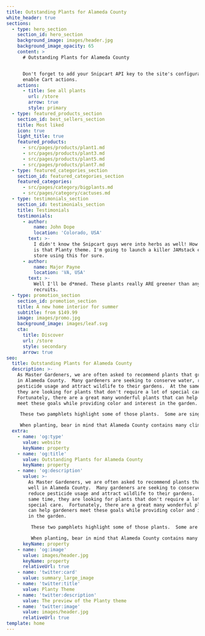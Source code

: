 ```yaml
---
title: Outstanding Plants for Alameda County
white_header: true
sections:
  - type: hero_section
    section_id: hero_section
    background_image: images/header.jpg
    background_image_opacity: 65
    content: >
      # Outstanding Plants for Alameda County


      Don't forget to add your Snipcart API key to the site's configuration to
      enable Cart actions.
    actions:
      - title: See all plants
        url: /store
        arrow: true
        style: primary
  - type: featured_products_section
    section_id: best_sellers_section
    title: Most liked
    icon: true
    light_title: true
    featured_products:
      - src/pages/products/plant1.md
      - src/pages/products/plant3.md
      - src/pages/products/plant5.md
      - src/pages/products/plant7.md
  - type: featured_categories_section
    section_id: featured_categories_section
    featured_categories:
      - src/pages/category/bigplants.md
      - src/pages/category/cactuses.md
  - type: testimonials_section
    section_id: testimonials_section
    title: Testimonials
    testimonials:
      - author:
          name: John Dope
          location: 'Colorado, USA'
        text: >-
          I didn't know the Snipcart guys were into herbs as well! How beautiful
          is that Planty theme. I'm going to launch a killer JAMstack e-commerce
          store using this for sure.
      - author:
          name: Major Payne
          location: 'VA, USA'
        text: >-
          Well I'll be d*mned. These plants really ARE greener than any of my
          recruits.
  - type: promotion_section
    section_id: promotion_section
    title: A new home interior for summer
    subtitle: from $149.99
    image: images/promo.jpg
    background_image: images/leaf.svg
    cta:
      title: Discover
      url: /store
      style: secondary
      arrow: true
seo:
  title: Outstanding Plants for Alameda County
  description: >-
    As Master Gardeners, we are often asked to recommend plants that grow well
    in Alameda County.  Many gardeners are seeking to conserve water, reduce
    pesticide usage and attract wildlife to their gardens.  At the same time,
    they are looking for plants that don't require a lot of special care. 
    Fortunately, there are a great many wonderful plants that can help gardeners
    meet these goals while providing color and interest in the garden.

     These two pamphlets highlight some of those plants.  Some are single species, while others are genera of plants with species ranging from groundcovers to large shrubs.  We have recommended some species and varieties, however, there are many others that will perform well and look beautiful.  The plants listed are some specific choices with which Master Gardeners have had positive experiences. Always check the label of the plant you are buying for its final size as well as water, sun and care requirements.

     When planting, bear in mind that Alameda County contains many climactic zones or micro-climates, so a plant that tolerates full sun in coastal Berkeley may require afternoon shade in Livermore.  And plants that need no summer water in San Leandro, might benefit from an occasional deep soaking in Pleasanton.  We have noted this throughout the brochures, but you will achieve the best results if you learn about your own micro-climate and consult with your local nursery
  extra:
    - name: 'og:type'
      value: website
      keyName: property
    - name: 'og:title'
      value: Outstanding Plants for Alameda County
      keyName: property
    - name: 'og:description'
      value: >-
        As Master Gardeners, we are often asked to recommend plants that grow
        well in Alameda County.  Many gardeners are seeking to conserve water,
        reduce pesticide usage and attract wildlife to their gardens.  At the
        same time, they are looking for plants that don't require a lot of
        special care.  Fortunately, there are a great many wonderful plants that
        can help gardeners meet these goals while providing color and interest
        in the garden.

         These two pamphlets highlight some of those plants.  Some are single species, while others are genera of plants with species ranging from groundcovers to large shrubs.  We have recommended some species and varieties, however, there are many others that will perform well and look beautiful.  The plants listed are some specific choices with which Master Gardeners have had positive experiences. Always check the label of the plant you are buying for its final size as well as water, sun and care requirements.

         When planting, bear in mind that Alameda County contains many climactic zones or micro-climates, so a plant that tolerates full sun in coastal Berkeley may require afternoon shade in Livermore.  And plants that need no summer water in San Leandro, might benefit from an occasional deep soaking in Pleasanton.  We have noted this throughout the brochures, but you will achieve the best results if you learn about your own micro-climate and consult with your local nursery
      keyName: property
    - name: 'og:image'
      value: images/header.jpg
      keyName: property
      relativeUrl: true
    - name: 'twitter:card'
      value: summary_large_image
    - name: 'twitter:title'
      value: Planty Theme
    - name: 'twitter:description'
      value: The preview of the Planty theme
    - name: 'twitter:image'
      value: images/header.jpg
      relativeUrl: true
template: home
---
```

